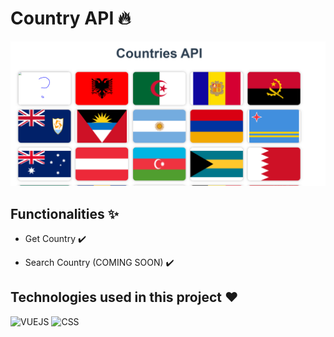 # Country API 🔥
![index](https://github.com/Daniels-not/countries-api/blob/master/preview.PNG)

## Functionalities ✨

- Get Country ✔️

- Search Country (COMING SOON) ✔️

## Technologies used in this project ❤️

![VUEJS](https://img.shields.io/badge/Vue.js-35495E?style=for-the-badge&logo=vue.js&logoColor=4FC08D) ![CSS](https://img.shields.io/badge/CSS3-1572B6?style=for-the-badge&logo=css3&logoColor=white)
